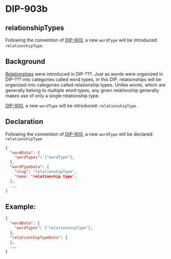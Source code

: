 DIP-903b
======

relationshipTypes
------------------------------

Following the convention of [DIP-900](900.md), a new `wordType` will be introduced: `relationshipType`.

## Background

[Relationships](../../glossary/relationship.md) were introduced in DIP-???. Just as words were organized in DIP-??? into categories called word types, in this DIP, relationships will be organized into categories called relationship types. Unlike words, which are generally belong to multiple word types, any given relationship generally makes use of only a single relationship type.

[DIP-900](900.md), a new `wordType` will be introduced: `relationshipType`.

## Declaration

Following the convention of [DIP-900](900.md), a new `wordType` will be declared: `relationshipType`

```json
{
  "wordData": {
    "wordTypes": ["wordType"],
  },
  "wordTypeData": {
    "slug": "relationshipType",
    "name: "relationship type",
  },
  ...
}
```

## Example:

```json
{
  "wordData": {
    "wordTypes": ["relationshipType"],
  },
  "relationshipTypeData": {
  },
  ...
}
```
